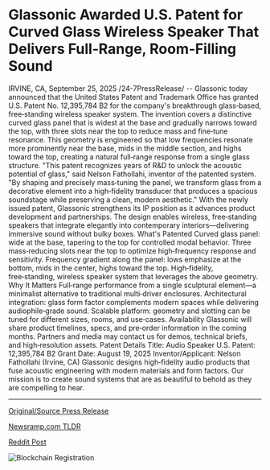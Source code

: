 # Glassonic Awarded U.S. Patent for Curved Glass Wireless Speaker That Delivers Full‑Range, Room‑Filling Sound

IRVINE, CA, September 25, 2025 /24-7PressRelease/ -- Glassonic today announced that the United States Patent and Trademark Office has granted U.S. Patent No. 12,395,784 B2 for the company's breakthrough glass‑based, free‑standing wireless speaker system. The invention covers a distinctive curved glass panel that is widest at the base and gradually narrows toward the top, with three slots near the top to reduce mass and fine‑tune resonance. This geometry is engineered so that low frequencies resonate more prominently near the base, mids in the middle section, and highs toward the top, creating a natural full‑range response from a single glass structure.  "This patent recognizes years of R&D to unlock the acoustic potential of glass," said Nelson Fathollahi, inventor of the patented system. "By shaping and precisely mass‑tuning the panel, we transform glass from a decorative element into a high‑fidelity transducer that produces a spacious soundstage while preserving a clean, modern aesthetic."  With the newly issued patent, Glassonic strengthens its IP position as it advances product development and partnerships. The design enables wireless, free‑standing speakers that integrate elegantly into contemporary interiors—delivering immersive sound without bulky boxes.  What's Patented Curved glass panel: wide at the base, tapering to the top for controlled modal behavior.  Three mass‑reducing slots near the top to optimize high‑frequency response and sensitivity.  Frequency gradient along the panel: lows emphasize at the bottom, mids in the center, highs toward the top.  High‑fidelity, free‑standing, wireless speaker system that leverages the above geometry.  Why It Matters Full‑range performance from a single sculptural element—a minimalist alternative to traditional multi‑driver enclosures.  Architectural integration: glass form factor complements modern spaces while delivering audiophile‑grade sound.  Scalable platform: geometry and slotting can be tuned for different sizes, rooms, and use‑cases.  Availability Glassonic will share product timelines, specs, and pre‑order information in the coming months. Partners and media may contact us for demos, technical briefs, and high‑resolution assets. Patent Details Title: Audio Speaker  U.S. Patent: 12,395,784 B2 Grant Date: August 19, 2025 Inventor/Applicant: Nelson Fathollahi (Irvine, CA)  Glassonic designs high‑fidelity audio products that fuse acoustic engineering with modern materials and form factors. Our mission is to create sound systems that are as beautiful to behold as they are compelling to hear. 

---

[Original/Source Press Release](https://www.24-7pressrelease.com/press-release/527127/glassonic-awarded-us-patent-for-curved-glass-wireless-speaker-that-delivers-fullrange-roomfilling-sound)
                    

[Newsramp.com TLDR](https://newsramp.com/curated-news/glassonic-patents-revolutionary-glass-speaker-with-natural-sound-gradient/684e2a89d28474c94860ebe8f4646359) 

 



[Reddit Post](https://www.reddit.com/r/technology_press/comments/1nq0a0e/glassonic_patents_revolutionary_glass_speaker/) 



![Blockchain Registration](https://cdn.newsramp.app/24-7PressRelease/qrcode/259/25/coolZy3f.webp)